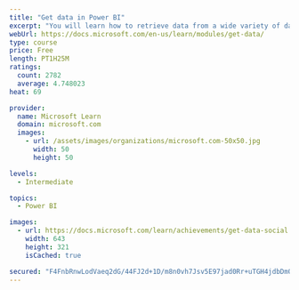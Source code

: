 ```yaml
---
title: "Get data in Power BI"
excerpt: "You will learn how to retrieve data from a wide variety of data sources, including Microsoft Excel, relational databases, and NoSQL data stores. You will also learn how to improve performance while retrieving data."
webUrl: https://docs.microsoft.com/en-us/learn/modules/get-data/
type: course
price: Free
length: PT1H25M
ratings:
  count: 2782
  average: 4.748023
heat: 69

provider:
  name: Microsoft Learn
  domain: microsoft.com
  images:
    - url: /assets/images/organizations/microsoft.com-50x50.jpg
      width: 50
      height: 50

levels:
  - Intermediate

topics:
  - Power BI

images:
  - url: https://docs.microsoft.com/learn/achievements/get-data-social.png
    width: 643
    height: 321
    isCached: true

secured: "F4FnbRnwLodVaeq2dG/44FJ2d+1D/m8n0vh7Jsv5E97jad0Rr+uTGH4jdbDm08vP9d8+GB/iNK7rSzaGJ/wA9rzxR5HzQXGJ557/Rje+Dv610w4TNE/H8GktOULNk7ILJ8XXSXR5qZTH+SBM5KnJgMDtuXKMAzY5CSSowlkYC0Zx1/wYsL3ehW3WWD9YxcpJOfsgRkU0zFn0boySQqijod6NK7Cos81pDJpZ9DEshSZtC+0h5FdRA8uRhPeNh0+U6cwa6iDAaQ/0RhttqypoLXy2Ki6XfFcQeNsvhok2eyK4Qv1aB83fM/YoRH6BydfvoMinV9cjB0vtfAPAA4dPay74yGiSImC4KFw871JV9X53SsukufSDrX9lOUhgJHvXDeLETAyhhqi5iHZrqjU/l3XPlgpmE/4Jrl1KOv4bWKE=;15/P3BqEAXU4IJSooicEfg=="
---
```


